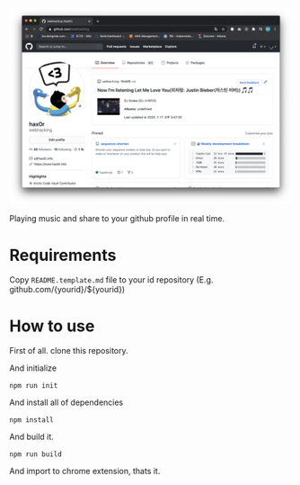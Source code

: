 ![preview](/preview.png)

Playing music and share to your github profile in real time.

# Requirements

Copy `README.template.md` file to your id repository (E.g. github.com/{yourid}/${yourid})

# How to use

First of all. clone this repository.

And initialize

```
npm run init
```
And install all of dependencies

```
npm install
```

And build it.

```
npm run build
```

And import to chrome extension, thats it.
